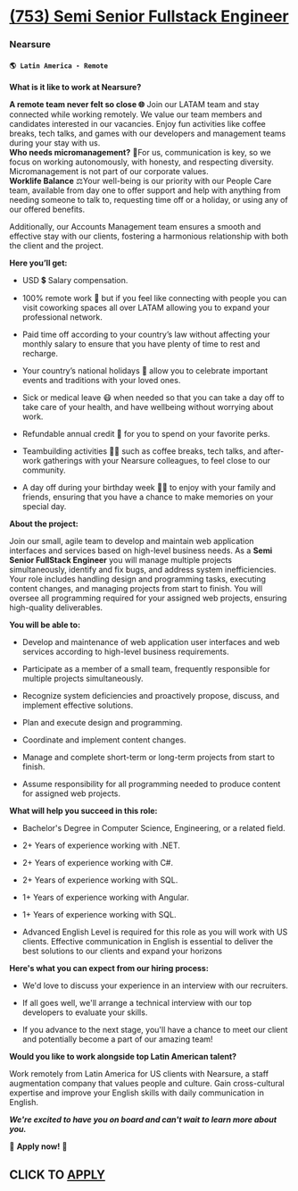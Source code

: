 # [(753) Semi Senior Fullstack Engineer ](https://www.remotewlb.com/apply/753-semi-senior-fullstack-engineer)  
### Nearsure  
#### `🌎 Latin America - Remote`  

**What is it like to work at Nearsure?**

**A remote team never felt so close 🌐** Join our LATAM team and stay connected while working remotely. We value our team members and candidates interested in our vacancies. Enjoy fun activities like coffee breaks, tech talks, and games with our developers and management teams during your stay with us.  
**Who needs micromanagement?** 🍃For us, communication is key, so we focus on working autonomously, with honesty, and respecting diversity. Micromanagement is not part of our corporate values.  
**Worklife Balance** ⚖️Your well-being is our priority with our People Care team, available from day one to offer support and help with anything from needing someone to talk to, requesting time off or a holiday, or using any of our offered benefits.

Additionally, our Accounts Management team ensures a smooth and effective stay with our clients, fostering a harmonious relationship with both the client and the project.

**Here you’ll get:**

  * USD 💲 Salary compensation.

  * 100% remote work 🏢 but if you feel like connecting with people you can visit coworking spaces all over LATAM allowing you to expand your professional network.

  * Paid time off according to your country’s law without affecting your monthly salary to ensure that you have plenty of time to rest and recharge.

  * Your country’s national holidays 🌴 allow you to celebrate important events and traditions with your loved ones.

  * Sick or medical leave 😷 when needed so that you can take a day off to take care of your health, and have wellbeing without worrying about work.

  * Refundable annual credit 💸 for you to spend on your favorite perks.

  * Teambuilding activities 🤜🤛 such as coffee breaks, tech talks, and after-work gatherings with your Nearsure colleagues, to feel close to our community.

  * A day off during your birthday week 🥳🎂 to enjoy with your family and friends, ensuring that you have a chance to make memories on your special day.

**About the project:**

Join our small, agile team to develop and maintain web application interfaces and services based on high-level business needs. As a **Semi Senior FullStack Engineer** you will manage multiple projects simultaneously, identify and fix bugs, and address system inefficiencies. Your role includes handling design and programming tasks, executing content changes, and managing projects from start to finish. You will oversee all programming required for your assigned web projects, ensuring high-quality deliverables.

**You will be able to:**

  * Develop and maintenance of web application user interfaces and web services according to high-level business requirements.

  * Participate as a member of a small team, frequently responsible for multiple projects simultaneously.

  * Recognize system deficiencies and proactively propose, discuss, and implement effective solutions.

  * Plan and execute design and programming.

  * Coordinate and implement content changes.

  * Manage and complete short-term or long-term projects from start to finish.

  * Assume responsibility for all programming needed to produce content for assigned web projects.

**What will help you succeed in this role:**

  * Bachelor's Degree in Computer Science, Engineering, or a related field.

  * 2+ Years of experience working with .NET.

  * 2+ Years of experience working with C#.

  * 2+ Years of experience working with SQL.

  * 1+ Years of experience working with Angular.

  * 1+ Years of experience working with SQL.

  * Advanced English Level is required for this role as you will work with US clients. Effective communication in English is essential to deliver the best solutions to our clients and expand your horizons

**Here's what you can expect from our hiring process:**

  * We'd love to discuss your experience in an interview with our recruiters. 

  * If all goes well, we'll arrange a technical interview with our top developers to evaluate your skills.

  * If you advance to the next stage, you'll have a chance to meet our client and potentially become a part of our amazing team!

**Would you like to work alongside top Latin American talent?**

Work remotely from Latin America for US clients with Nearsure, a staff augmentation company that values people and culture. Gain cross-cultural expertise and improve your English skills with daily communication in English.

**_We're excited to have you on board and can't wait to learn more about you._**

🚀 **Apply now!** 🚀

  
## CLICK TO [APPLY](https://www.remotewlb.com/apply/753-semi-senior-fullstack-engineer)

